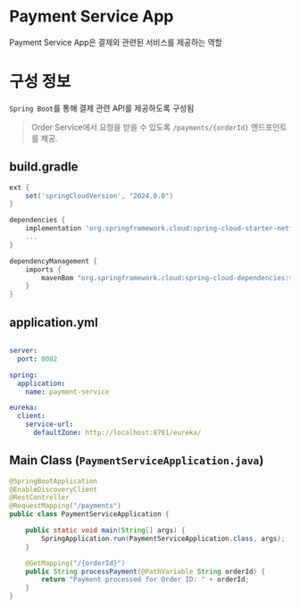 # Payment Service App
Payment Service App은 결제외 관련된 서비스를 제공하는 역할

# 구성 정보
`Spring Boot`를 통해 결제 관련 API를 제공하도록 구성됨
> Order Service에서 요청을 받을 수 있도록 `/payments/{orderId}` 엔드포인트를 제공.

## build.gradle
```groovy
ext {
    set('springCloudVersion', "2024.0.0")
}

dependencies {
    implementation 'org.springframework.cloud:spring-cloud-starter-netflix-eureka-client'
    ...
}

dependencyManagement {
    imports {
        mavenBom "org.springframework.cloud:spring-cloud-dependencies:${springCloudVersion}"
    }
}
```

## application.yml
```yaml

server:
  port: 8082

spring:
  application:
    name: payment-service

eureka:
  client:
    service-url:
      defaultZone: http://localhost:8761/eureka/

```

## Main Class (`PaymentServiceApplication.java`)

```java
@SpringBootApplication
@EnableDiscoveryClient
@RestController
@RequestMapping("/payments")
public class PaymentServiceApplication {

    public static void main(String[] args) {
        SpringApplication.run(PaymentServiceApplication.class, args);
    }

    @GetMapping("/{orderId}")
    public String processPayment(@PathVariable String orderId) {
        return "Payment processed for Order ID: " + orderId;
    }
}

```